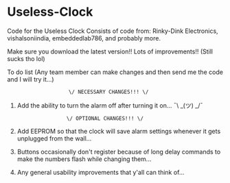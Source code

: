 # Useless-Clock
Code for the Useless Clock
Consists of code from: Rinky-Dink Electronics, vishalsoniindia, embeddedlab786, and probably more.

Make sure you download the latest version!!
Lots of improvements!! (Still sucks tho lol)


To do list (Any team member can make changes and then send me the code and I will try it...)

                        \/ NECESSARY CHANGES!!! \/

1. Add the ability to turn the alarm off after turning it on...  ¯\\ _(ツ) _/¯

                       \/ OPTIONAL CHANGES!!! \/

1. Add EEPROM so that the clock will save alarm settings whenever it gets unplugged from the wall...

2. Buttons occasionally don't register because of long delay commands to make the numbers flash while changing them...

3. Any general usability improvements that y'all can think of...
